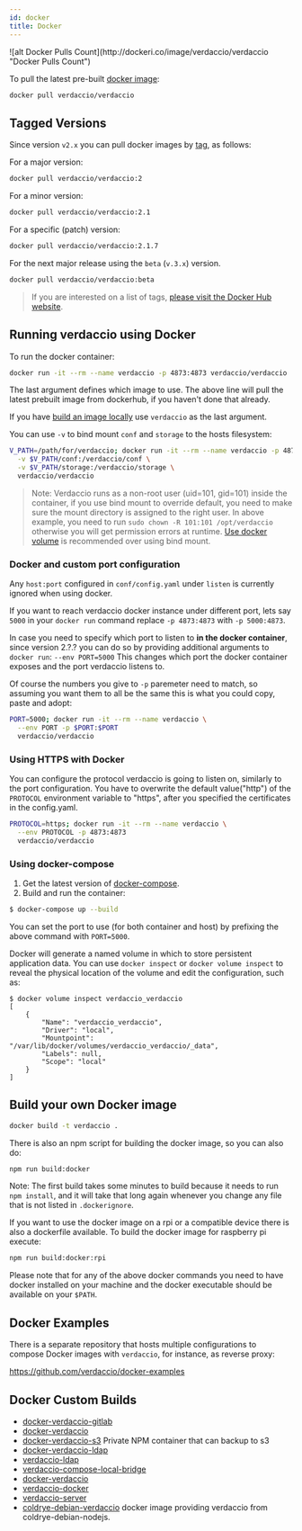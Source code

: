 ```yaml
---
id: docker
title: Docker
---
```

<div class="docker-count">
  ![alt Docker Pulls Count](http://dockeri.co/image/verdaccio/verdaccio "Docker Pulls Count")
</div>

To pull the latest pre-built [docker image](https://hub.docker.com/r/verdaccio/verdaccio/):

```bash
docker pull verdaccio/verdaccio
```

## Tagged Versions

Since version `v2.x` you can pull docker images by [tag](https://hub.docker.com/r/verdaccio/verdaccio/tags/), as follows:

For a major version:

```bash
docker pull verdaccio/verdaccio:2
```

For a minor version:

```bash
docker pull verdaccio/verdaccio:2.1
```

For a specific (patch) version:

```bash
docker pull verdaccio/verdaccio:2.1.7
```

For the next major release using the `beta` (`v.3.x`) version.

```bash
docker pull verdaccio/verdaccio:beta
```

> If you are interested on a list of tags, [please visit the Docker Hub website](https://hub.docker.com/r/verdaccio/verdaccio/tags/).

## Running verdaccio using Docker

To run the docker container:

```bash
docker run -it --rm --name verdaccio -p 4873:4873 verdaccio/verdaccio
```

The last argument defines which image to use. The above line will pull the latest prebuilt image from dockerhub, if you haven't done that already.

If you have [build an image locally](#build-your-own-docker-image) use `verdaccio` as the last argument.

You can use `-v` to bind mount `conf` and `storage` to the hosts filesystem:

```bash
V_PATH=/path/for/verdaccio; docker run -it --rm --name verdaccio -p 4873:4873 \
  -v $V_PATH/conf:/verdaccio/conf \
  -v $V_PATH/storage:/verdaccio/storage \
  verdaccio/verdaccio
```

> Note: Verdaccio runs as a non-root user (uid=101, gid=101) inside the container, if you use bind mount to override default, you need to make sure the mount directory is assigned to the right user. In above example, you need to run `sudo chown -R 101:101 /opt/verdaccio` otherwise you will get permission errors at runtime. [Use docker volume](https://docs.docker.com/storage/volumes/) is recommended over using bind mount.

### Docker and custom port configuration

Any `host:port` configured in `conf/config.yaml` under `listen` is currently ignored when using docker.

If you want to reach verdaccio docker instance under different port, lets say `5000` in your `docker run` command replace `-p 4873:4873` with `-p 5000:4873`.

In case you need to specify which port to listen to **in the docker container**, since version 2.?.? you can do so by providing additional arguments to `docker run`: `--env PORT=5000` This changes which port the docker container exposes and the port verdaccio listens to.

Of course the numbers you give to `-p` paremeter need to match, so assuming you want them to all be the same this is what you could copy, paste and adopt:

```bash
PORT=5000; docker run -it --rm --name verdaccio \
  --env PORT -p $PORT:$PORT
  verdaccio/verdaccio
```

### Using HTTPS with Docker

You can configure the protocol verdaccio is going to listen on, similarly to the port configuration. You have to overwrite the default value("http") of the `PROTOCOL` environment variable to "https", after you specified the certificates in the config.yaml.

```bash
PROTOCOL=https; docker run -it --rm --name verdaccio \
  --env PROTOCOL -p 4873:4873
  verdaccio/verdaccio
```

### Using docker-compose

1. Get the latest version of [docker-compose](https://github.com/docker/compose).
2. Build and run the container:

```bash
$ docker-compose up --build
```

You can set the port to use (for both container and host) by prefixing the above command with `PORT=5000`.

Docker will generate a named volume in which to store persistent application data. You can use `docker inspect` or `docker volume inspect` to reveal the physical location of the volume and edit the configuration, such as:

    $ docker volume inspect verdaccio_verdaccio
    [
        {
            "Name": "verdaccio_verdaccio",
            "Driver": "local",
            "Mountpoint": "/var/lib/docker/volumes/verdaccio_verdaccio/_data",
            "Labels": null,
            "Scope": "local"
        }
    ]
    
    

## Build your own Docker image

```bash
docker build -t verdaccio .
```

There is also an npm script for building the docker image, so you can also do:

```bash
npm run build:docker
```

Note: The first build takes some minutes to build because it needs to run `npm install`, and it will take that long again whenever you change any file that is not listed in `.dockerignore`.

If you want to use the docker image on a rpi or a compatible device there is also a dockerfile available. To build the docker image for raspberry pi execute:

```bash
npm run build:docker:rpi
```

Please note that for any of the above docker commands you need to have docker installed on your machine and the docker executable should be available on your `$PATH`.

## Docker Examples

There is a separate repository that hosts multiple configurations to compose Docker images with `verdaccio`, for instance, as reverse proxy:

<https://github.com/verdaccio/docker-examples>

## Docker Custom Builds

* [docker-verdaccio-gitlab](https://github.com/snics/docker-verdaccio-gitlab)
* [docker-verdaccio](https://github.com/deployable/docker-verdaccio)
* [docker-verdaccio-s3](https://github.com/asynchrony/docker-verdaccio-s3) Private NPM container that can backup to s3
* [docker-verdaccio-ldap](https://github.com/snadn/docker-verdaccio-ldap)
* [verdaccio-ldap](https://github.com/nathantreid/verdaccio-ldap)
* [verdaccio-compose-local-bridge](https://github.com/shingtoli/verdaccio-compose-local-bridge)
* [docker-verdaccio](https://github.com/Global-Solutions/docker-verdaccio)
* [verdaccio-docker](https://github.com/idahobean/verdaccio-docker)
* [verdaccio-server](https://github.com/andru255/verdaccio-server)
* [coldrye-debian-verdaccio](https://github.com/coldrye-docker/coldrye-debian-verdaccio) docker image providing verdaccio from coldrye-debian-nodejs.